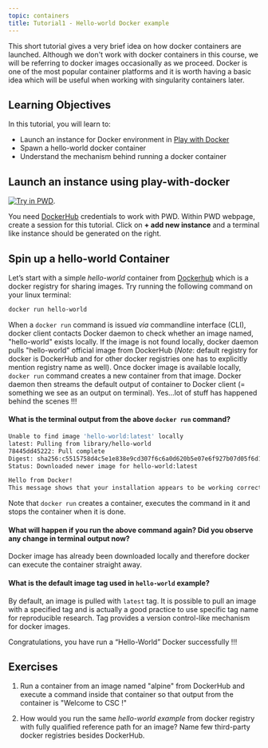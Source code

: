 ```yaml
---
topic: containers
title: Tutorial1 - Hello-world Docker example
---
```


This short tutorial gives a very brief idea on how docker containers are launched. Although we don't work with docker containers in this course, we will be referring to docker images occasionally as we proceed. Docker is one of the most popular container platforms and it is worth having a basic idea which will be useful when working with singularity containers later.

## Learning Objectives
In this tutorial, you will learn to: 
- Launch an instance for Docker environment in [Play with Docker](https://labs.play-with-docker.com/)
- Spawn a hello-world docker container 
- Understand the mechanism behind running a docker container

## Launch an instance using play-with-docker
[![Try in PWD](https://cdn.rawgit.com/play-with-docker/stacks/cff22438/assets/images/button.png)](http://labs.play-with-docker.com/). 

You need [DockerHub](https://hub.docker.com/) credentials to work with PWD. Within PWD webpage, create a session for this tutorial. Click on **+ add new instance** and a terminal like instance should be generated on the right. 

## Spin up a hello-world Container 

Let’s start with a simple *hello-world* container from [Dockerhub](https://hub.docker.com) which is a docker registry for sharing images. Try running the following command on your linux terminal:

```bash
docker run hello-world
```
When a `docker run` command is issued *via* commandline interface (CLI), docker client contacts Docker daemon to check whether an image named, "hello-world" exists locally. If the image is not found locally, docker daemon pulls "hello-world" official image from DockerHub (*Note*: default registry for docker is DockerHub and for other docker registries one has to explicitly mention registry name as well). Once docker image is available locally, `docker run` command creates a new container from that image. Docker daemon then streams the default output of container to Docker client (= something we see as an output on terminal). Yes...lot of stuff has happened behind the scenes !!!

#### What is the terminal output from the above `docker run` command? #####

  ```bash
  Unable to find image 'hello-world:latest' locally
  latest: Pulling from library/hello-world
  78445dd45222: Pull complete
  Digest: sha256:c5515758d4c5e1e838e9cd307f6c6a0d620b5e07e6f927b07d05f6d12a1ac8d7
  Status: Downloaded newer image for hello-world:latest

 Hello from Docker!
  This message shows that your installation appears to be working correctly.
 ```
 
Note that `docker run` creates a container, executes the command in it and stops the container when it is done.

#### What will happen if you run the above command again? Did you observe any change in terminal output now?

Docker image has already been downloaded locally and therefore docker can execute the container straight away.

#### What is the default image tag used in `hello-world` example?

By default, an image is pulled with `latest` tag. It is possible to pull an image with a specified tag and is actually a good practice to use specific tag name for reproducible research. Tag provides a version control-like mechanism for docker images.

Congratulations, you have run a “Hello-World” Docker successfully !!!

## Exercises

1. Run a container from an image named "alpine" from DockerHub and execute a command inside that container so that output from the container is "Welcome to CSC !"

2. How would you run the same *hello-world example* from docker registry with fully qualified reference path for an image? Name few third-party docker registries besides DockerHub.

